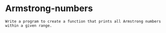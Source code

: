 # Armstrong-numbers
	Write a program to create a function that prints all Armstrong numbers within a given range.
